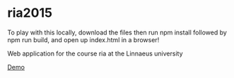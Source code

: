 # ria2015
To play with this locally, download the files then run npm install followed by npm run build, and open up index.html in a browser!

Web application for the course ria at the Linnaeus university

[Demo](http://swoot1.github.io/ria2015/)